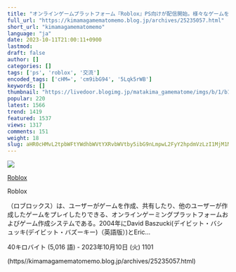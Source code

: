 ```yaml
---
title: "オンラインゲームプラットフォーム『Roblox』PS向けが配信開始。様々なゲームを遊んだり、ほかのユーザーとの交流も "
full_url: "https://kimamagamematomemo.blog.jp/archives/25235057.html"
short_url: "kimamagamematomemo"
language: "ja"
date: 2023-10-11T21:00:11+0900
lastmod: 
draft: false
author: []
categories: []
tags: ['ps', 'roblox', '交流']
encoded_tags: ['cHM=', 'cm9ibG94', '5Lqk5rWB']
keywords: []
thumbnail: "https://livedoor.blogimg.jp/matakima_gamematome/imgs/b/1/b125dc76-s.jpg"
popular: 220
latest: 1566
trend: 1419
featured: 1537
views: 1317
comments: 151
weight: 18
slug: aHR0cHMvL2tpbWFtYWdhbWVtYXRvbWVtby5ibG9nLmpwL2FyY2hpdmVzLzI1MjM1MDU3Lmh0bWw=
---
```


![](https://livedoor.blogimg.jp/matakima_gamematome/imgs/b/1/b125dc76-s.jpg)

<div><a target='_blank' href='https//ja.wikipedia.org/wiki/Roblox' title='Roblox'><p>Roblox</p></a> <p class='searchresult'><p>Roblox</p>（ロブロックス）は、ユーザーがゲームを作成、共有したり、他のユーザーが作成したゲームをプレイしたりできる、オンラインゲーミングプラットフォームおよびゲーム作成システムである。2004年にDavid Baszucki(デイビット・バシュッキ(デイビット・バズーキー)（英語版）)とEric…</p> <p class='mw-search-result-data'>40キロバイト (5,016 語) - 2023年10月10日 (火) 1101</p></div>

(https//kimamagamematomemo.blog.jp/archives/25235057.html)
